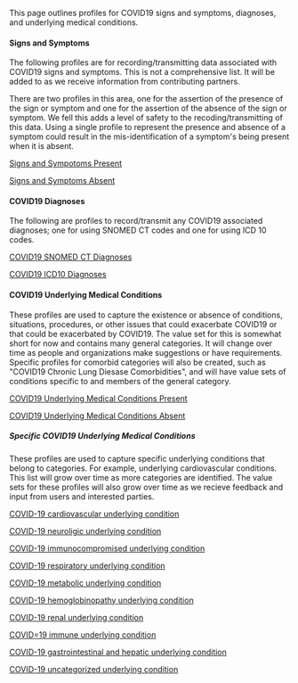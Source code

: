 ﻿
This page outlines profiles for COVID19 signs and symptoms, diagnoses, and underlying medical conditions.

#### Signs and Symptoms

The following profiles are for recording/transmitting data associated with COVID19 signs and symptoms.  This is not a comprehensive list.  It will be added to as we receive information from contributing partners.

There are two profiles in this area, one for the assertion of the presence of the sign or symptom and one for the assertion of the absence of the sign or symptom.  We fell this adds a level of safety to the recoding/transmitting of this data.  Using a single profile to represent the presence and absence of a symptom could result in the mis-identification of a symptom's being present when it is absent.

[Signs and Sympotoms Present](StructureDefinition-covid19-symptoms-present.html)

[Signs and Symptoms Absent](StructureDefinition-covid19-symptoms-absent.html)

#### COVID19 Diagnoses

The following are profiles to record/transmit any COVID19 associated diagnoses; one for using SNOMED CT codes and one for using ICD 10 codes.

[COVID19 SNOMED CT Diagnoses](StructureDefinition-COVID-19-Snomed-Diagnosis.html)

[COVID19 ICD10 Diagnoses](StructureDefinition-COVID-19-ICD10-Diagnosis.html)

#### COVID19 Underlying Medical Conditions

These profiles are used to capture the existence or absence of conditions, situations, procedures, or other issues that could exacerbate COVID19 or that could be exacerbated by COVID19.  The value set for this is somewhat short for now and contains many general categories.  It will change over time as people and organizations make suggestions or have requirements.  Specific profiles for comorbid categories will also be created, such as "COVID19 Chronic Lung Diesase Comorbidities", and will have value sets of conditions specific to and members of the general category.

[COVID19 Underlying Medical Conditions Present](StructureDefinition-COVID-19-underlying-medical-condition-present.html)

[COVID19 Underlying Medical Conditions Absent](StructureDefinition-COVID-19-underlying-medical-condition-absent.html)


##### Specific COVID19 Underlying Medical Conditions

These profiles are used to capture specific underlying conditions that belong to categories.  For example, underlying cardiovascular conditions.  This list will grow over time as more categories are identified.  The value sets for these profiles will also grow over time as we recieve feedback and input from users and interested parties.

[COVID-19 cardiovascular underlying condition](StructureDefinition-underlying-cardiovascular-medical-condition-present.html)

[COVID-19 neuroligic underlying condition](StructureDefinition-underlying-neuroligic-medical-condition-present.html)

[COVID-19 immunocompromised underlying condition](StructureDefinition-underlying-immunocompromised-medical-condition-present.html)

[COVID-19 respiratory underlying condition](StructureDefinition-underlying-respiratory-medical-condition-present.html)

[COVID-19 metabolic underlying condition](StructureDefinition-underlying-metabolic-medical-condition-present.html)

[COVID-19 hemoglobinopathy underlying condition](StructureDefinition-underlying-hemoglobinopathy-medical-condition-present.html)

[COVID-19 renal underlying condition](StructureDefinition-underlying-renal-medical-condition-present.html)

[COVID=19 immune underlying condition](StructureDefinition-underlying-immune-medical-condition-present.html)

[COVID-19 gastrointestinal and hepatic underlying condition](StructureDefinition-underlying-gastrointestinal-hepatic-medical-condition-present.html)

[COVID-19 uncategorized underlying condition](StructureDefinition-underlying-uncategorized-medical-condition-present.html)